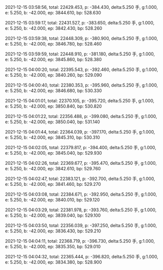 2021-12-15 03:58:56, total: 22429.453, p: -384.430, delta:5.250 手, g:1.000, e: 5.250, b: -42.000, ep: 3844.610, bp: 528.630

2021-12-15 03:59:17, total: 22431.527, p: -383.650, delta:5.250 手, g:1.000, e: 5.250, b: -42.000, ep: 3842.430, bp: 528.260

2021-12-15 03:59:38, total: 22448.309, p: -380.900, delta:5.250 手, g:1.000, e: 5.250, b: -42.000, ep: 3846.780, bp: 528.460

2021-12-15 03:59:59, total: 22448.910, p: -381.180, delta:5.250 手, g:1.000, e: 5.250, b: -42.000, ep: 3845.860, bp: 528.380

2021-12-15 04:00:20, total: 22395.543, p: -392.460, delta:5.250 手, g:1.000, e: 5.250, b: -42.000, ep: 3840.260, bp: 529.090

2021-12-15 04:00:40, total: 22380.353, p: -395.960, delta:5.250 手, g:1.000, e: 5.250, b: -42.000, ep: 3846.680, bp: 530.330

2021-12-15 04:01:01, total: 22370.105, p: -395.720, delta:5.250 手, g:1.000, e: 5.250, b: -42.000, ep: 3850.840, bp: 530.820

2021-12-15 04:01:22, total: 22356.488, p: -399.080, delta:5.250 手, g:1.000, e: 5.250, b: -42.000, ep: 3850.040, bp: 531.140

2021-12-15 04:01:44, total: 22364.039, p: -397.170, delta:5.250 手, g:1.000, e: 5.250, b: -42.000, ep: 3845.310, bp: 530.310

2021-12-15 04:02:05, total: 22379.817, p: -394.400, delta:5.250 手, g:1.000, e: 5.250, b: -42.000, ep: 3845.040, bp: 529.930

2021-12-15 04:02:26, total: 22369.677, p: -395.470, delta:5.250 手, g:1.000, e: 5.250, b: -42.000, ep: 3842.610, bp: 529.760

2021-12-15 04:02:47, total: 22383.121, p: -392.700, delta:5.250 手, g:1.000, e: 5.250, b: -42.000, ep: 3841.460, bp: 529.270

2021-12-15 04:03:08, total: 22384.671, p: -392.950, delta:5.250 手, g:1.000, e: 5.250, b: -42.000, ep: 3840.010, bp: 529.120

2021-12-15 04:03:29, total: 22381.978, p: -393.760, delta:5.250 手, g:1.000, e: 5.250, b: -42.000, ep: 3839.040, bp: 529.100

2021-12-15 04:03:50, total: 22356.039, p: -397.250, delta:5.250 手, g:1.000, e: 5.250, b: -42.000, ep: 3836.430, bp: 529.210

2021-12-15 04:04:11, total: 22368.719, p: -396.730, delta:5.250 手, g:1.000, e: 5.250, b: -42.000, ep: 3835.350, bp: 529.010

2021-12-15 04:04:32, total: 22365.444, p: -396.820, delta:5.250 手, g:1.000, e: 5.250, b: -42.000, ep: 3834.380, bp: 528.900